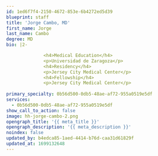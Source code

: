 ```yaml
---
id: 1ed6f7f4-2150-4672-853e-6b4272ed5d39
blueprint: staff
title: 'Jorge Cambo, MD'
first_name: Jorge
last_name: Cambo
degree: MD
bio: |2-

              <h4>Medical Education</h4>
              <p>Universidad de Zaragoza</p>
              <h4>Residency</h4>
              <p>Jersey City Medical Center</p>
              <h4>Fellowship</h4>
              <p>Jersey City Medical Center</p>
          
primary_specialty: 0b56d500-0db5-48ae-af72-955a0519e5df
services:
  - 0b56d500-0db5-48ae-af72-955a0519e5df
show_call_to_action: false
image: hh-jorge-cambo-2.png
opengraph_title: '{{ meta_title }}'
opengraph_description: '{{ meta_description }}'
noindex: false
updated_by: b4edca85-1aed-4414-b76d-caa31d61829f
updated_at: 1699132648
---
```

